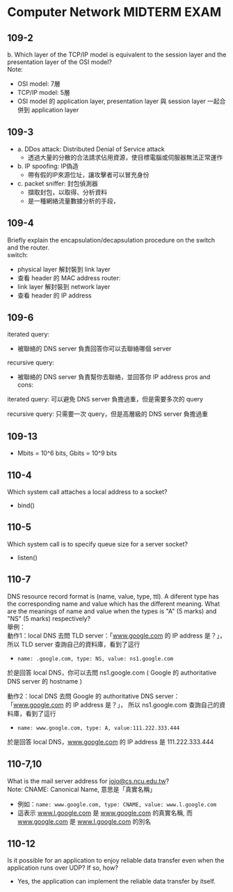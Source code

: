# Computer Network MIDTERM EXAM

## 109-2
b. Which layer of the TCP/IP model is equivalent to the session layer and the presentation layer of the OSI model?\
Note:
- OSI model: 7層
- TCP/IP model: 5層
- OSI model 的 application layer, presentation layer 與 session layer 一起合併到 application layer

## 109-3
- a. DDos attack: Distributed Denial of Service attack
  - 透過大量的分散的合法請求佔用資源，使目標電腦或伺服器無法正常運作
- b. IP spoofing: IP偽造
  - 帶有假的IP來源位址，讓攻擊者可以冒充身份
- c. packet sniffer: 封包偵測器
  - 擷取封包，以取得、分析資料
  - 是一種網絡流量數據分析的手段，

## 109-4
Briefly explain the encapsulation/decapsulation procedure on the switch and the router.\
switch:
- physical layer 解封裝到 link layer
- 查看 header 的 MAC address
router:
- link layer 解封裝到 network layer
- 查看 header 的 IP address

## 109-6
iterated query:
- 被聯絡的 DNS server 負責回答你可以去聯絡哪個 server


recursive query:
- 被聯絡的 DNS server 負責幫你去聯絡，並回答你 IP address
pros and cons:

iterated query: 可以避免 DNS server 負擔過重，但是需要多次的 query

recursive query: 只需要一次 query，但是高層級的 DNS server 負擔過重

## 109-13
- Mbits = 10^6 bits, Gbits = 10^9 bits

## 110-4
Which system call attaches a local address to a socket?
- bind()

## 110-5
Which system call is to specify queue size for a server socket?
- listen()

## 110-7
DNS resource record format is (name, value, type, ttl). A diferent type has the corresponding name and value which has the different meaning. What are the meanings of name and value when the types is "A" (5 marks) and "NS" (5 marks) respectively?\
舉例：\
動作1：local DNS 去問 TLD server：「www.google.com 的 IP address 是？」， 所以 TLD server 查詢自己的資料庫，看到了這行
- `name: .google.com, type: NS, value: ns1.google.com`


於是回答 local DNS，你可以去問 ns1.google.com ( Google 的 authoritative DNS server 的 hostname )

動作2：local DNS 去問 Google 的 authoritative DNS server： 「www.google.com 的 IP address 是？」， 所以 ns1.google.com 查詢自己的資料庫，看到了這行
- `name: www.google.com, type: A, value:111.222.333.444`


於是回答 local DNS，www.google.com 的 IP address 是 111.222.333.444

## 110-7,10
What is the mail server address for jojo@cs.ncu.edu.tw?\
Note:
CNAME: Canonical Name, 意思是「真實名稱」
- 例如：`name: www.google.com, type: CNAME, value: www.l.google.com`
- 這表示 www.l.google.com 是 www.google.com 的真實名稱, 而 www.google.com 是 www.l.google.com 的別名



## 110-12
Is it possible for an application to enjoy reliable data transfer
even when the application runs over UDP? If so, how?
- Yes, the application can implement the reliable data transfer by itself.


